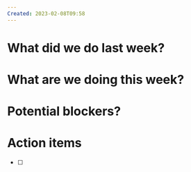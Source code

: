 ```yaml
---
Created: 2023-02-08T09:58
---
```

# What did we do last week?

# What are we doing this week?

# Potential blockers?

# Action items

- [ ]